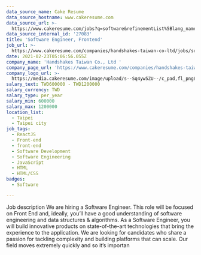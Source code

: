 ```yaml
---
data_source_name: Cake Resume
data_source_hostname: www.cakeresume.com
data_source_url: >-
  https://www.cakeresume.com/jobs?q=software&refinementList%5Blang_name%5D%5B0%5D=English&refinementList%5Bsalary_type%5D=per_year&range%5Bsalary_range%5D%5Bmin%5D=1000000&page=2
data_source_internal_id: '27083'
title: 'Software Engineer, Frontend'
job_url: >-
  https://www.cakeresume.com/companies/handshakes-taiwan-co-ltd/jobs/software-engineer-frontend-ea33cb
date: 2021-02-23T05:06:56.055Z
company_name: 'Handshakes Taiwan Co., Ltd '
company_page_url: 'https://www.cakeresume.com/companies/handshakes-taiwan-co-ltd'
company_logo_url: >-
  https://media.cakeresume.com/image/upload/s--Sq4yw5ZU--/c_pad,fl_png8,h_200,w_200/v1614056342/jbfb5yudztviwgdbkbhk.png
salary_text: TWD600000 - TWD1200000
salary_currency: TWD
salary_type: per_year
salary_min: 600000
salary_max: 1200000
location_list:
  - Taipei
  - Taipei city
job_tags:
  - ReactJS
  - Front-end
  - front-end
  - Software Development
  - Software Engineering
  - JavaScript
  - HTML
  - HTML/CSS
badges:
  - Software

---
```


Job description We are hiring a Software Engineer. This role will be focused on Front End and, ideally, you’ll have a good understanding of software engineering and data structures & algorithms. As a Software Engineer, you will build innovative products on state-of-the-art technologies that bring the experience to the application. We are looking for candidates who share a passion for tackling complexity and building platforms that can scale. Our field moves extremely quickly and so it’s importan